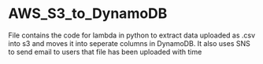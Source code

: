 # AWS_S3_to_DynamoDB
File contains the code for lambda in python to extract data uploaded as .csv into s3 and moves it into seperate columns in DynamoDB.
It also uses SNS to send email to users that file has been uploaded with time
